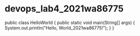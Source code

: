 # devops_lab4_2021wa86775
public class HelloWorld {
    public static void main(String[] args) {
        System.out.println("Hello, World_2021wa86775!");
    }
}
